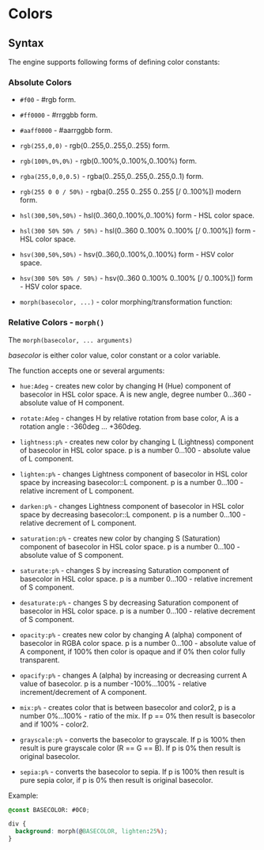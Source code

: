 # Colors


## Syntax

The engine supports following forms of defining color constants:

### Absolute Colors

- `#f00`      - #rgb form.
- `#ff0000`   - #rrggbb form.
- `#aaff0000` - #aarrggbb form.

- `rgb(255,0,0)`      - rgb(0..255,0..255,0..255) form.
- `rgb(100%,0%,0%)`   - rgb(0..100%,0..100%,0..100%) form.
- `rgba(255,0,0,0.5)` - rgba(0..255,0..255,0..255,0..1) form.
- `rgb(255 0 0 / 50%)` - rgba(0..255 0..255 0..255 [/ 0..100%]) modern form.

- `hsl(300,50%,50%)`    - hsl(0..360,0..100%,0..100%) form - HSL color space.
- `hsl(300 50% 50% / 50%)`    - hsl(0..360 0..100% 0..100% [/ 0..100%]) form - HSL color space.

- `hsv(300,50%,50%)`    - hsv(0..360,0..100%,0..100%) form - HSV color space.
- `hsv(300 50% 50% / 50%)`    - hsv(0..360 0..100% 0..100% [/ 0..100%]) form - HSV color space.

- `morph(basecolor, ...)` - color morphing/transformation function: 
  
### Relative Colors - `morph()`

The `morph(basecolor, ... arguments)` 

_basecolor_ is either color value, color constant or a color variable.

The function accepts one or several arguments:

- `hue:Adeg` - creates new color by changing H (Hue) component of basecolor in HSL color space. A is new angle, degree number 0...360 - absolute value of H component. 

- `rotate:Adeg` - changes H by relative rotation from base color, A is a rotation angle : -360deg ... +360deg.

- `lightness:p%` - creates new color by changing L (Lightness) component of basecolor in HSL color space. p is a number 0...100 - absolute value of L component.

- `lighten:p%` - changes Lightness component of basecolor in HSL color space by increasing basecolor::L component. p is a number 0...100 - relative increment of L component.

- `darken:p%` - changes Lightness component of basecolor in HSL color space by decreasing basecolor::L component. p is a number 0...100 - relative decrement of L component.

- `saturation:p%` - creates new color by changing S (Saturation) component of basecolor in HSL color space. p is a number 0...100 - absolute value of S component.

- `saturate:p%` - changes S by increasing Saturation component of basecolor in HSL color space. p is a number 0...100 - relative increment of S component.

- `desaturate:p%` - changes S by decreasing Saturation component of basecolor in HSL color space. p is a number 0...100 - relative decrement of S component.

- `opacity:p%` - creates new color by changing A (alpha) component of basecolor in RGBA color space. p is a number 0...100 - absolute value of A component, if 100% then color is opaque and if 0% then color fully transparent.

- `opacify:p%` - changes A (alpha) by increasing or decreasing current A value of basecolor. p is a number -100%...100% - relative increment/decrement of A component.

- `mix:p%` - creates color that is between basecolor and color2, p is a number 0%...100% - ratio of the mix. If p == 0% then result is basecolor and if 100% - color2.

- `grayscale:p%` - converts the basecolor to grayscale. If p is 100% then result is pure grayscale color (R == G == B).  If p is 0% then result is original basecolor.

- `sepia:p%` - converts the basecolor to sepia. If p is 100% then result is pure sepia color, if p is 0% then result is original basecolor.

Example:

```css
@const BASECOLOR: #0C0;

div {
  background: morph(@BASECOLOR, lighten:25%);
} 
```
